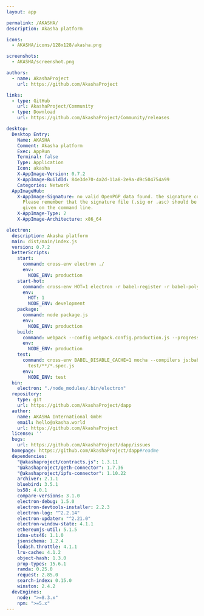 ```yaml
---
layout: app

permalink: /AKASHA/
description: Akasha platform

icons:
  - AKASHA/icons/128x128/akasha.png

screenshots:
  - AKASHA/screenshot.png

authors:
  - name: AkashaProject
    url: https://github.com/AkashaProject

links:
  - type: GitHub
    url: AkashaProject/Community
  - type: Download
    url: https://github.com/AkashaProject/Community/releases

desktop:
  Desktop Entry:
    Name: AKASHA
    Comment: Akasha platform
    Exec: AppRun
    Terminal: false
    Type: Application
    Icon: akasha
    X-AppImage-Version: 0.7.2
    X-AppImage-BuildId: 84e3de70-4a2d-11a8-2e9a-d9c504754a99
    Categories: Network
  AppImageHub:
    X-AppImage-Signature: no valid OpenPGP data found. the signature could not be verified.
      Please remember that the signature file (.sig or .asc) should be the first file
      given on the command line.
    X-AppImage-Type: 2
    X-AppImage-Architecture: x86_64

electron:
  description: Akasha platform
  main: dist/main/index.js
  version: 0.7.2
  betterScripts:
    start:
      command: cross-env electron ./
      env:
        NODE_ENV: production
    start-hot:
      command: cross-env HOT=1 electron -r babel-register -r babel-polyfill ./main
      env:
        HOT: 1
        NODE_ENV: development
    package:
      command: node package.js
      env:
        NODE_ENV: production
    build:
      command: webpack --config webpack.config.production.js --progress --profile --colors
      env:
        NODE_ENV: production
    test:
      command: cross-env BABEL_DISABLE_CACHE=1 mocha --compilers js:babel-register --recursive
        test/**/*.spec.js
      env:
        NODE_ENV: test
  bin:
    electron: "./node_modules/.bin/electron"
  repository:
    type: git
    url: https://github.com/AkashaProject/dapp
  author:
    name: AKASHA International GmbH
    email: hello@akasha.world
    url: https://github.com/AkashaProject
  license: ''
  bugs:
    url: https://github.com/AkashaProject/dapp/issues
  homepage: https://github.com/AkashaProject/dapp#readme
  dependencies:
    "@akashaproject/contracts.js": 1.3.11
    "@akashaproject/geth-connector": 1.7.36
    "@akashaproject/ipfs-connector": 1.10.22
    archiver: 2.1.1
    bluebird: 3.5.1
    bs58: 4.0.1
    compare-versions: 3.1.0
    electron-debug: 1.5.0
    electron-devtools-installer: 2.2.3
    electron-log: "^2.2.14"
    electron-updater: "^2.21.0"
    electron-window-state: 4.1.1
    ethereumjs-util: 5.1.5
    idna-uts46: 1.1.0
    jsonschema: 1.2.4
    lodash.throttle: 4.1.1
    lru-cache: 4.1.2
    object-hash: 1.3.0
    prop-types: 15.6.1
    ramda: 0.25.0
    request: 2.85.0
    search-index: 0.15.0
    winston: 2.4.2
  devEngines:
    node: ">=8.3.x"
    npm: ">=5.x"
---
```

